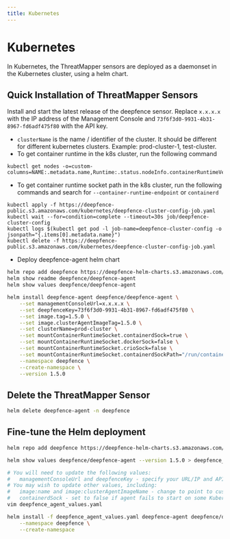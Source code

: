 ```yaml
---
title: Kubernetes
---
```


# Kubernetes

In Kubernetes, the ThreatMapper sensors are deployed as a daemonset in the Kubernetes cluster, using a helm chart.

## Quick Installation of ThreatMapper Sensors

Install and start the latest release of the deepfence sensor.  Replace `x.x.x.x` with the IP address of the Management Console and `73f6f3d0-9931-4b31-8967-fd6adf475f80` with the API key.

- `clusterName` is the name / identifier of the cluster. It should be different for different kubernetes clusters. Example: prod-cluster-1, test-cluster.
- To get container runtime in the k8s cluster, run the following command 
```shell
kubectl get nodes -o=custom-columns=NAME:.metadata.name,Runtime:.status.nodeInfo.containerRuntimeVersion
```
- To get container runtime socket path in the k8s cluster, run the following commands and search for `--container-runtime-endpoint` or `containerd`
```shell
kubectl apply -f https://deepfence-public.s3.amazonaws.com/kubernetes/deepfence-cluster-config-job.yaml
kubectl wait --for=condition=complete --timeout=30s job/deepfence-cluster-config
kubectl logs $(kubectl get pod -l job-name=deepfence-cluster-config -o jsonpath="{.items[0].metadata.name}")
kubectl delete -f https://deepfence-public.s3.amazonaws.com/kubernetes/deepfence-cluster-config-job.yaml
```
- Deploy deepfence-agent helm chart
```bash
helm repo add deepfence https://deepfence-helm-charts.s3.amazonaws.com/threatmapper
helm show readme deepfence/deepfence-agent
helm show values deepfence/deepfence-agent

helm install deepfence-agent deepfence/deepfence-agent \
    --set managementConsoleUrl=x.x.x.x \
    --set deepfenceKey=73f6f3d0-9931-4b31-8967-fd6adf475f80 \
    --set image.tag=1.5.0 \
    --set image.clusterAgentImageTag=1.5.0 \
    --set clusterName=prod-cluster \
    --set mountContainerRuntimeSocket.containerdSock=true \
    --set mountContainerRuntimeSocket.dockerSock=false \
    --set mountContainerRuntimeSocket.crioSock=false \
    --set mountContainerRuntimeSocket.containerdSockPath="/run/containerd/containerd.sock" \
    --namespace deepfence \
    --create-namespace \
    --version 1.5.0
```

## Delete the ThreatMapper Sensor

```bash
helm delete deepfence-agent -n deepfence
```

## Fine-tune the Helm deployment

```bash
helm repo add deepfence https://deepfence-helm-charts.s3.amazonaws.com/threatmapper

helm show values deepfence/deepfence-agent --version 1.5.0 > deepfence_agent_values.yaml

# You will need to update the following values:
#   managementConsoleUrl and deepfenceKey - specify your URL/IP and API key value
# You may wish to update other values, including:
#   image:name and image:clusterAgentImageName - change to point to custom images
#   containerdSock - set to false if agent fails to start on some Kubernetes platforms e.g. Minikube 
vim deepfence_agent_values.yaml

helm install -f deepfence_agent_values.yaml deepfence-agent deepfence/deepfence-agent \
    --namespace deepfence \
    --create-namespace
```

